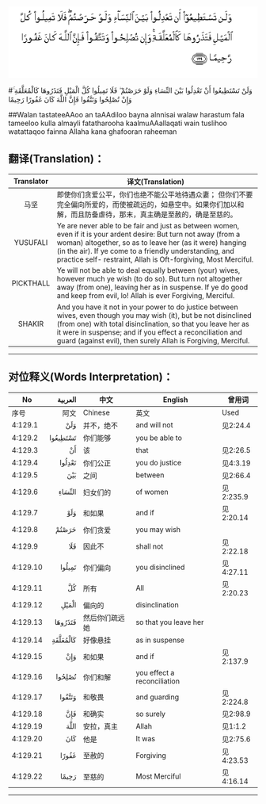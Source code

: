 ![004:129](images/004_129.gif)

#وَلَنْ تَسْتَطِيعُوا أَنْ تَعْدِلُوا بَيْنَ النِّسَاءِ وَلَوْ حَرَصْتُمْ ۖ فَلَا تَمِيلُوا كُلَّ الْمَيْلِ فَتَذَرُوهَا كَالْمُعَلَّقَةِ ۚ وَإِنْ تُصْلِحُوا وَتَتَّقُوا فَإِنَّ اللَّهَ كَانَ غَفُورًا رَحِيمًا 

##Walan tastateeAAoo an taAAdiloo bayna alnnisai walaw harastum fala tameeloo kulla almayli fatatharooha kaalmuAAallaqati wain tuslihoo watattaqoo fainna Allaha kana ghafooran raheeman 

## 翻译(Translation)：

| Translator | 译文(Translation)                                            |
| :--------: | ------------------------------------------------------------ |
|    马坚    | 即使你们贪爱公平，你们也绝不能公平地待遇众妻； 但你们不要完全偏向所爱的，而使被疏远的，如悬空中。如果你们加以和解，而且防备虐待，那末，真主确是至赦的，确是至慈的。 |
|  YUSUFALI  | Ye are never able to be fair and just as between women, even if it is your ardent desire: But turn not away (from a woman) altogether, so as to leave her (as it were) hanging (in the air). If ye come to a friendly understanding, and practice self- restraint, Allah is Oft-forgiving, Most Merciful. |
| PICKTHALL  | Ye will not be able to deal equally between (your) wives, however much ye wish (to do so). But turn not altogether away (from one), leaving her as in suspense. If ye do good and keep from evil, lo! Allah is ever Forgiving, Merciful. |
|   SHAKIR   | And you have it not in your power to do justice between wives, even though you may wish (it), but be not disinclined (from one) with total disinclination, so that you leave her as it were in suspense; and if you effect a reconciliation and guard (against evil), then surely Allah is Forgiving, Merciful. |

---

## 对位释义(Words Interpretation)：

| No   | العربية | 中文    | English | 曾用词 |
| ---- | ------: | ------- | ------- | ------ |
| 序号 |    阿文 | Chinese | 英文    | Used   |
| 4:129.1  | وَلَنْ      | 并不，绝不     | and will not                | 见2:24.4  |
| 4:129.2  | تَسْتَطِيعُوا | 你们能够       | you be able to              |           |
| 4:129.3  | أَنْ       | 该             | that                        | 见2:26.5  |
| 4:129.4  | تَعْدِلُوا   | 你们公正       | you do justice              | 见4:3.19  |
| 4:129.5  | بَيْنَ      | 之间           | between                     | 见2:66.4  |
| 4:129.6  | النِّسَاءِ   | 妇女们的       | of women                    | 见2:235.9 |
| 4:129.7  | وَلَوْ      | 和如果         | and if                      | 见2:20.14 |
| 4:129.8  | حَرَصْتُمْ    | 你们贪爱       | you may wish                |           |
| 4:129.9  | فَلَا      | 因此不         | shall not                   | 见2:22.18 |
| 4:129.10 | تَمِيلُوا   | 你们偏向       | you disinclined             | 见4:27.11 |
| 4:129.11 | كُلَّ       | 所有           | All                         | 见2:20.23 |
| 4:129.12 | الْمَيْلِ    | 偏向的         | disinclination              |           |
| 4:129.13 | فَتَذَرُوهَا  | 然后你们疏远她 | so that you leave her       |           |
| 4:129.14 | كَالْمُعَلَّقَةِ | 好像悬挂       | as in suspense              |           |
| 4:129.15 | وَإِنْ      | 和如果         | and if                      | 见2:137.9 |
| 4:129.16 | تُصْلِحُوا   | 你们和解       | you effect a reconciliation |           |
| 4:129.17 | وَتَتَّقُوا   | 和敬畏         | and guarding                | 见2:224.8 |
| 4:129.18 | فَإِنَّ      | 和确实         | so surely                   | 见2:98.9  |
| 4:129.19 | اللَّهَ     | 安拉，真主     | Allah                       | 见1:1.2   |
| 4:129.20 | كَانَ      | 他是           | It was                      | 见2:75.6  |
| 4:129.21 | غَفُورًا    | 至赦的         | Forgiving                   | 见4:23.53 |
| 4:129.22 | رَحِيمًا    | 至慈的         | Most Merciful               | 见4:16.14 |

---
